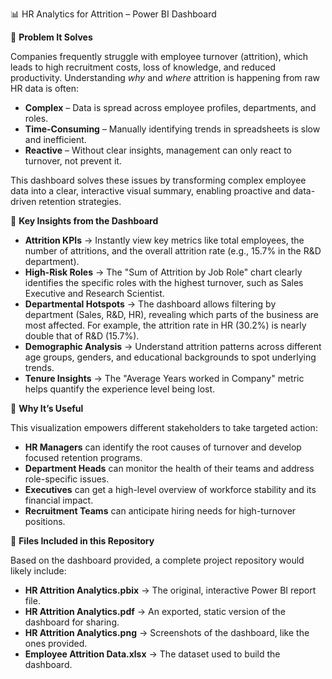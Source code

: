 📊 HR Analytics for Attrition – Power BI Dashboard

🔹 **Problem It Solves**

Companies frequently struggle with employee turnover (attrition), which leads to high recruitment costs, loss of knowledge, and reduced productivity. Understanding *why* and *where* attrition is happening from raw HR data is often:

* **Complex** – Data is spread across employee profiles, departments, and roles.
* **Time-Consuming** – Manually identifying trends in spreadsheets is slow and inefficient.
* **Reactive** – Without clear insights, management can only react to turnover, not prevent it.

This dashboard solves these issues by transforming complex employee data into a clear, interactive visual summary, enabling proactive and data-driven retention strategies.

🔹 **Key Insights from the Dashboard**

* **Attrition KPIs** → Instantly view key metrics like total employees, the number of attritions, and the overall attrition rate (e.g., 15.7% in the R&D department).
* **High-Risk Roles** → The "Sum of Attrition by Job Role" chart clearly identifies the specific roles with the highest turnover, such as Sales Executive and Research Scientist.
* **Departmental Hotspots** → The dashboard allows filtering by department (Sales, R&D, HR), revealing which parts of the business are most affected. For example, the attrition rate in HR (30.2%) is nearly double that of R&D (15.7%).
* **Demographic Analysis** → Understand attrition patterns across different age groups, genders, and educational backgrounds to spot underlying trends.
* **Tenure Insights** → The "Average Years worked in Company" metric helps quantify the experience level being lost.

🔹 **Why It’s Useful**

This visualization empowers different stakeholders to take targeted action:

* **HR Managers** can identify the root causes of turnover and develop focused retention programs.
* **Department Heads** can monitor the health of their teams and address role-specific issues.
* **Executives** can get a high-level overview of workforce stability and its financial impact.
* **Recruitment Teams** can anticipate hiring needs for high-turnover positions.

🔹 **Files Included in this Repository**

Based on the dashboard provided, a complete project repository would likely include:

* **HR Attrition Analytics.pbix** → The original, interactive Power BI report file.
* **HR Attrition Analytics.pdf** → An exported, static version of the dashboard for sharing.
* **HR Attrition Analytics.png** → Screenshots of the dashboard, like the ones provided.
* **Employee Attrition Data.xlsx** → The dataset used to build the dashboard.
